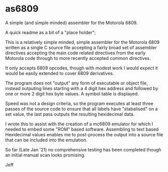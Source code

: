 # as6809
A simple (and simple minded) assembler for the Motorola 6809.

A quick readme as a bit of a "place holder";

This is a relatively simple minded, simple assembler for the Motorola 6809 written as a single C source file accepting a fairly broad set of assembler directives accepting the main code related directives from the early Motorola code through to more recently accepted common directives.

It only accepts 6809 opcodes, though with modest work I would expect it would be easily extended to cover 6809 derivatives.

The program does not "output" any form of executable or object file, instead outputing lines starting with a 4 digit hex address and followed by one or more
2 digit hex byte values.  A symbol table is displayed.

Speed was not a design criteria, so the program executes at least three passes of the source code to ensure that all labels have "stabalised" on a set value, the last pass outputs the resulting hexidecimal data.

I wrote this to assist with the creation of a mc6809 emulator for which I needed to embed some "ROM" based software.  Assembling to text based Hexidecimal values enables me to post-process the output into a source file that can be included into the emulation.

So far (Late Jan '21) no comprehensive testing has been completed though an initial manual scan looks promising.

Jeff
